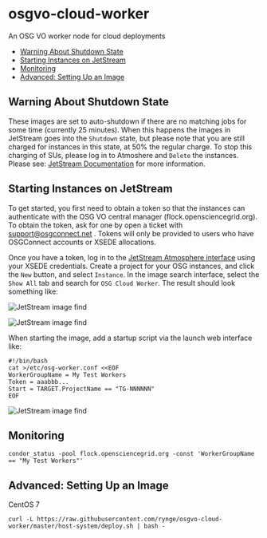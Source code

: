 # osgvo-cloud-worker

An OSG VO worker node for cloud deployments

 * [Warning About Shutdown State](#warning-about-shutdown-state)
 * [Starting Instances on JetStream](#starting-instances-on-jetStream)
 * [Monitoring](#monitoring)
 * [Advanced: Setting Up an Image](#advanced-setting-up-an-image)


## Warning About Shutdown State

These images are set to auto-shutdown if there are no matching jobs for 
some time (currently 25 minutes). When this happens the images in JetStream 
goes into the `Shutdown` state, but please note that you are still charged
for instances in this state, at 50% the regular charge. To stop this charging
of SUs, please log in to Atmoshere and `Delete` the instances. Please see:
[JetStream Documentation](https://iujetstream.atlassian.net/wiki/spaces/JWT/pages/537460754/Instance+management+actions)
for more information.

## Starting Instances on JetStream

To get started, you first need to obtain a token so that the instances can 
authenticate with the OSG VO central manager (flock.opensciencegrid.org). To obtain
the token, ask for one by open a ticket with support@osgconnect.net . Tokens will
only be provided to users who have OSGConnect accounts or XSEDE allocations.

Once you have a token, log in to the [JetStream Atmosphere interface](https://use.jetstream-cloud.org/)
using your XSEDE credentials. Create a project for your OSG instances, and click the
`New` button, and select `Instance`. In the image search interface, select the
`Show All` tab and search for `OSG Cloud Worker`. The result should look something like:

![JetStream image find](rhttps://raw.githubusercontent.com/rynge/osgvo-cloud-worker/master/images/jetstream-image-find.png)


![JetStream image find](rhttps://raw.githubusercontent.com/rynge/osgvo-cloud-worker/master/images/jestream-instance-launch.png)

When starting the image, add a startup script via the launch web interface like:

```
#!/bin/bash
cat >/etc/osg-worker.conf <<EOF
WorkerGroupName = My Test Workers
Token = aaabbb...
Start = TARGET.ProjectName == "TG-NNNNNN"
EOF
```

![JetStream image find](rhttps://raw.githubusercontent.com/rynge/osgvo-cloud-worker/master/images/jestream-instance-launch-advanced.png)

## Monitoring

```
condor_status -pool flock.opensciencegrid.org -const 'WorkerGroupName == "My Test Workers"'
```

## Advanced: Setting Up an Image

CentOS 7

```
curl -L https://raw.githubusercontent.com/rynge/osgvo-cloud-worker/master/host-system/deploy.sh | bash -
```

